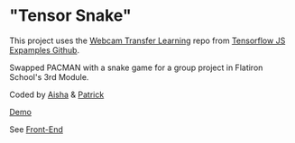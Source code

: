 # "Tensor Snake"

This project uses the [Webcam Transfer Learning](https://github.com/tensorflow/tfjs-examples/tree/master/webcam-transfer-learning) repo from [Tensorflow JS Expamples Github](https://github.com/tensorflow/tfjs-examples).


Swapped PACMAN with a snake game for a group project in Flatiron School's 3rd Module.

Coded by [Aisha](https://github.com/wimbleclaw) & [Patrick](https://github.com/ctrlaltpat)

[Demo](https://youtu.be/vEvEFGxGyMg)


See [Front-End](https://github.com/ctrlaltpat/tensor-snake--frontend) 